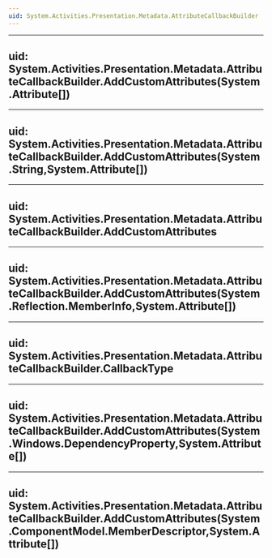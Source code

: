 ```yaml
---
uid: System.Activities.Presentation.Metadata.AttributeCallbackBuilder
---
```


---
uid: System.Activities.Presentation.Metadata.AttributeCallbackBuilder.AddCustomAttributes(System.Attribute[])
---

---
uid: System.Activities.Presentation.Metadata.AttributeCallbackBuilder.AddCustomAttributes(System.String,System.Attribute[])
---

---
uid: System.Activities.Presentation.Metadata.AttributeCallbackBuilder.AddCustomAttributes
---

---
uid: System.Activities.Presentation.Metadata.AttributeCallbackBuilder.AddCustomAttributes(System.Reflection.MemberInfo,System.Attribute[])
---

---
uid: System.Activities.Presentation.Metadata.AttributeCallbackBuilder.CallbackType
---

---
uid: System.Activities.Presentation.Metadata.AttributeCallbackBuilder.AddCustomAttributes(System.Windows.DependencyProperty,System.Attribute[])
---

---
uid: System.Activities.Presentation.Metadata.AttributeCallbackBuilder.AddCustomAttributes(System.ComponentModel.MemberDescriptor,System.Attribute[])
---
